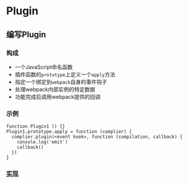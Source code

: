 # Plugin

## 编写Plugin
### 构成
- 一个JavaScript命名函数
- 插件函数的`prototype`上定义一个`apply`方法
- 指定一个绑定到`webpack`自身的事件钩子
- 处理webpack内部实例的特定数据
- 功能完成后调用webpack提供的回调

### 示例
```
function Plugin1 () {}
Plugin1.prototype.apply = function (complier) {
  complier.plugin(<event hook>, function (compilation, callback) {
    console.log('emit')
    callback()
  })
}
```

### [实现](../webpack-demo/plugins/filelist-plugin/index.js)